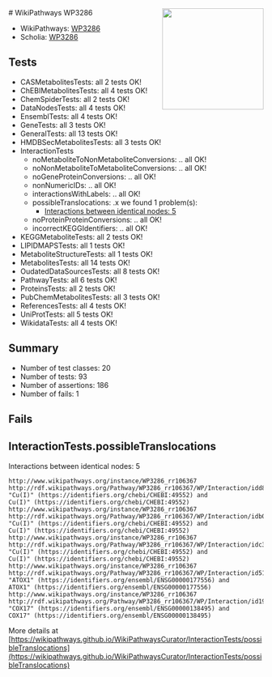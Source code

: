 <img style="float: right; width: 200px" src="https://upload.wikimedia.org/wikipedia/commons/thumb/8/83/Wplogo_with_text_500.png/640px-Wplogo_with_text_500.png" />
# WikiPathways WP3286

* WikiPathways: [WP3286](https://wikipathways.org/pathways/WP3286)
* Scholia: [WP3286](https://scholia.toolforge.org/wikipathways/WP3286)
## Tests
* CASMetabolitesTests: all 2 tests OK!
* ChEBIMetabolitesTests: all 4 tests OK!
* ChemSpiderTests: all 2 tests OK!
* DataNodesTests: all 4 tests OK!
* EnsemblTests: all 4 tests OK!
* GeneTests: all 3 tests OK!
* GeneralTests: all 13 tests OK!
* HMDBSecMetabolitesTests: all 3 tests OK!
* InteractionTests
    * noMetaboliteToNonMetaboliteConversions: .. all OK!
    * noNonMetaboliteToMetaboliteConversions: .. all OK!
    * noGeneProteinConversions: .. all OK!
    * nonNumericIDs: .. all OK!
    * interactionsWithLabels: .. all OK!
    * possibleTranslocations: .x we found 1 problem(s):
        * [Interactions between identical nodes: 5](#1c11820a)
    * noProteinProteinConversions: .. all OK!
    * incorrectKEGGIdentifiers: .. all OK!
* KEGGMetaboliteTests: all 2 tests OK!
* LIPIDMAPSTests: all 1 tests OK!
* MetaboliteStructureTests: all 1 tests OK!
* MetabolitesTests: all 14 tests OK!
* OudatedDataSourcesTests: all 8 tests OK!
* PathwayTests: all 6 tests OK!
* ProteinsTests: all 2 tests OK!
* PubChemMetabolitesTests: all 3 tests OK!
* ReferencesTests: all 4 tests OK!
* UniProtTests: all 5 tests OK!
* WikidataTests: all 4 tests OK!


## Summary

* Number of test classes: 20
* Number of tests: 93
* Number of assertions: 186
* Number of fails: 1

## Fails

<a name="1c11820a" />

## InteractionTests.possibleTranslocations

Interactions between identical nodes: 5
```
http://www.wikipathways.org/instance/WP3286_rr106367 http://rdf.wikipathways.org/Pathway/WP3286_rr106367/WP/Interaction/idd802c4e "Cu(I)" (https://identifiers.org/chebi/CHEBI:49552) and 
Cu(I)" (https://identifiers.org/chebi/CHEBI:49552)
http://www.wikipathways.org/instance/WP3286_rr106367 http://rdf.wikipathways.org/Pathway/WP3286_rr106367/WP/Interaction/idb0736b0f "Cu(I)" (https://identifiers.org/chebi/CHEBI:49552) and 
Cu(I)" (https://identifiers.org/chebi/CHEBI:49552)
http://www.wikipathways.org/instance/WP3286_rr106367 http://rdf.wikipathways.org/Pathway/WP3286_rr106367/WP/Interaction/idc349c047 "Cu(I)" (https://identifiers.org/chebi/CHEBI:49552) and 
Cu(I)" (https://identifiers.org/chebi/CHEBI:49552)
http://www.wikipathways.org/instance/WP3286_rr106367 http://rdf.wikipathways.org/Pathway/WP3286_rr106367/WP/Interaction/id51e5345a "ATOX1" (https://identifiers.org/ensembl/ENSG00000177556) and 
ATOX1" (https://identifiers.org/ensembl/ENSG00000177556)
http://www.wikipathways.org/instance/WP3286_rr106367 http://rdf.wikipathways.org/Pathway/WP3286_rr106367/WP/Interaction/id19822eee "COX17" (https://identifiers.org/ensembl/ENSG00000138495) and 
COX17" (https://identifiers.org/ensembl/ENSG00000138495)
```

More details at [https://wikipathways.github.io/WikiPathwaysCurator/InteractionTests/possibleTranslocations](https://wikipathways.github.io/WikiPathwaysCurator/InteractionTests/possibleTranslocations)

